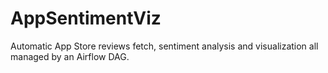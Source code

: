 # AppSentimentViz
Automatic App Store reviews fetch, sentiment analysis and visualization all managed by an Airflow DAG.
